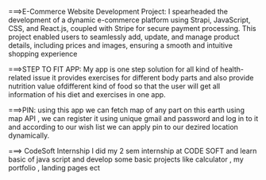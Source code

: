 ===>E-Commerce Website Development Project:
I spearheaded the development of a dynamic e-commerce platform using Strapi, JavaScript, CSS, and React.js, coupled with Stripe for secure payment processing. This project enabled users to seamlessly add, update, and manage product details, including prices and images, ensuring a smooth and intuitive shopping experience



===>STEP TO FIT APP:
My app is one step solution for all kind of health-related issue it provides exercises for different body parts and also provide nutrition value ofdifferent kind of food so that the user will get all information of his diet and exercises in one app.


===>PIN:
using this app we can fetch map of any part on this earth using map API , we can register it using unique gmail and password and log in to it and according to our wish list we can apply pin to our dezired location dynamically.



===> CodeSoft Internship
I did my 2 sem internship at CODE SOFT and learn basic of java script and develop some basic projects like calculator , my portfolio , landing pages ect

